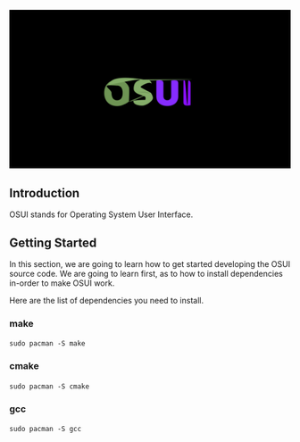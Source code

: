 <img src="./osui-logo.png"></img>

## Introduction

OSUI stands for Operating System User Interface. 

## Getting Started

In this section, we are going to learn how to get started developing the OSUI 
source code.  We are going to learn first, as to how to install dependencies
in-order to make OSUI work.

Here are the list of dependencies you need to install.

### make

`sudo pacman -S make`

### cmake

`sudo pacman -S cmake`

### gcc

`sudo pacman -S gcc`
